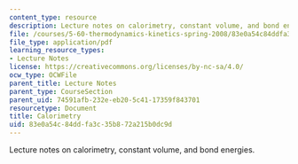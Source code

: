 ```yaml
---
content_type: resource
description: Lecture notes on calorimetry, constant volume, and bond energies.
file: /courses/5-60-thermodynamics-kinetics-spring-2008/83e0a54c84ddfa3c35b872a215b0dc9d_lec_7.pdf
file_type: application/pdf
learning_resource_types:
- Lecture Notes
license: https://creativecommons.org/licenses/by-nc-sa/4.0/
ocw_type: OCWFile
parent_title: Lecture Notes
parent_type: CourseSection
parent_uid: 74591afb-232e-eb20-5c41-17359f843701
resourcetype: Document
title: Calorimetry
uid: 83e0a54c-84dd-fa3c-35b8-72a215b0dc9d
---
```

Lecture notes on calorimetry, constant volume, and bond energies.